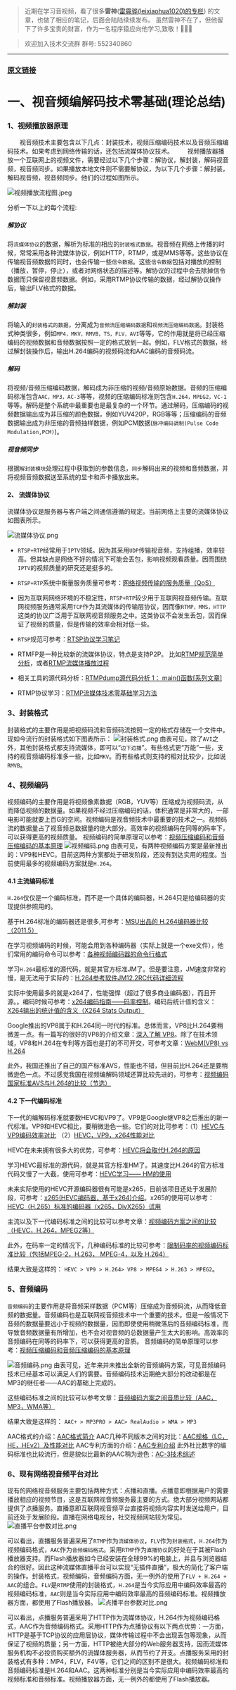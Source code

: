 >近期在学习音视频，看了很多**雷神**([雷霄骅(leixiaohua1020)的专栏](https://blog.csdn.net/leixiaohua1020))
的文章，也做了相应的笔记，后面会陆陆续续发布。
虽然雷神不在了，但他留下了许多宝贵的财富，作为一名程序猿应向他学习,致敬！🙏🙏🙏

>欢迎加入技术交流群 
群号:  552340860

---------
### [原文链接](https://www.jianshu.com/p/b452d823b285)

# 一、视音频编解码技术零基础(理论总结)

### 1、视频播放器原理
&emsp;&emsp;视音频技术主要包含以下几点：封装技术，视频压缩编码技术以及音频压缩编码技术。如果考虑到网络传输的话，还包括流媒体协议技术。
&emsp;&emsp;视频播放器播放一个互联网上的视频文件，需要经过以下几个步骤：解协议，解封装，解码视音频，视音频同步。如果播放本地文件则不需要解协议，为以下几个步骤：解封装，解码视音频，视音频同步。他们的过程如图所示。

![视频播放流程图.jpeg](https://upload-images.jianshu.io/upload_images/1643859-037a1fd7fad12625.jpeg?imageMogr2/auto-orient/strip%7CimageView2/2/w/1240)

分析一下以上的每个流程:
##### 解协议
将`流媒体协议`的数据，解析为标准的相应的`封装格式数据`。视音频在网络上传播的时候，常常采用各种流媒体协议，例如HTTP，RTMP，或是MMS等等。这些协议在传输视音频数据的同时，也会传输一些`信令数据`。这些`信令数据`包括对播放的控制（播放，暂停，停止），或者对网络状态的描述等。解协议的过程中会去除掉信令数据而只保留视音频数据。例如，采用RTMP协议传输的数据，经过解协议操作后，输出FLV格式的数据。

##### 解封装
将输入的`封装格式的数据`，分离成为`音频流压缩编码数据`和`视频流压缩编码数据`。封装格式种类很多，例如`MP4，MKV，RMVB，TS，FLV，AVI`等等，它的作用就是将已经压缩编码的视频数据和音频数据按照一定的格式放到一起。例如，FLV格式的数据，经过解封装操作后，输出H.264编码的视频码流和AAC编码的音频码流。

##### 解码
将视频/音频压缩编码数据，解码成为非压缩的视频/音频原始数据。音频的压缩编码标准包含`AAC，MP3，AC-3`等等，视频的压缩编码标准则包含`H.264，MPEG2，VC-1`等等。解码是整个系统中最重要也是最复杂的一个环节。通过解码，压缩编码的视频数据输出成为非压缩的颜色数据，例如YUV420P，RGB等等；压缩编码的音频数据输出成为非压缩的音频抽样数据，例如PCM数据(`脉冲编码调制(Pulse Code Modulation,PCM)`)。

##### 视音频同步
根据`解封装模块`处理过程中获取到的参数信息，`同步`解码出来的视频和音频数据，并将视频音频数据送至系统的显卡和声卡播放出来。

#### 2、 流媒体协议
流媒体协议是服务器与客户端之间通信遵循的规定。当前网络上主要的流媒体协议如图表所示。

![流媒体协议.png](https://upload-images.jianshu.io/upload_images/1643859-13108fb0c4a75656.png?imageMogr2/auto-orient/strip%7CimageView2/2/w/1240)

* `RTSP+RTP`经常用于`IPTV`领域。因为其采用`UDP`传输视音频，支持组播，效率较高。但其缺点是网络不好的情况下可能会丢包，影响视频观看质量。因而围绕`IPTV`的视频质量的研究还是挺多的。
* `RTSP+RTP`系统中衡量服务质量可参考：[网络视频传输的服务质量（QoS）](http://blog.csdn.net/leixiaohua1020/article/details/11883393)

* 因为互联网网络环境的不稳定性，`RTSP+RTP`较少用于互联网视音频传输。互联网视频服务通常采用`TCP`作为其流媒体的传输层协议，因而像`RTMP，MMS，HTTP`这类的协议广泛用于互联网视音频服务之中。这类协议不会发生丢包，因而保证了视频的质量，但是传输的效率会相对低一些。

* `RTSP`规范可参考：[RTSP协议学习笔记](http://blog.csdn.net/leixiaohua1020/article/details/11955341)

* RTMFP是一种比较新的流媒体协议，特点是支持P2P。
比如[RTMP规范简单分析](http://blog.csdn.net/leixiaohua1020/article/details/11694129)，或者[RTMP流媒体播放过程](http://blog.csdn.net/leixiaohua1020/article/details/11704355)
* 相关工具的源代码分析：[RTMPdump源代码分析 1： main()函数[系列文章]](http://blog.csdn.net/leixiaohua1020/article/details/12952977)
* RTMP协议学习：[RTMP流媒体技术零基础学习方法](http://blog.csdn.net/leixiaohua1020/article/details/15814587)

### 3、封装格式
封装格式的主要作用是把视频码流和音频码流按照一定的格式存储在一个文件中。现如今流行的封装格式如下图表所示：
![封装格式.png](https://upload-images.jianshu.io/upload_images/1643859-7626f9a27a7b9f79.png?imageMogr2/auto-orient/strip%7CimageView2/2/w/1240)
由表可见，除了`AVI`之外，其他封装格式都支持流媒体，即可以“`边下边播`”。有些格式更“万能”一些，支持的视音频编码标准多一些，比如`MKV`。而有些格式则支持的相对比较少，比如说`RMVB`。

### 4、视频编码

视频编码的主要作用是将视频像素数据（RGB，YUV等）压缩成为视频码流，从而降低视频的数据量。如果视频不经过压缩编码的话，体积通常是非常大的，一部电影可能就要上百G的空间。视频编码是视音频技术中最重要的技术之一。视频码流的数据量占了视音频总数据量的绝大部分。高效率的视频编码在同等的码率下，可以获得更高的视频质量。
视频编码的简单原理可以参考：[视频压缩编码和音频压缩编码的基本原理](http://blog.csdn.net/leixiaohua1020/article/details/28114081)
![视频编码.png](https://upload-images.jianshu.io/upload_images/1643859-af22ca9b6e2aea84.png?imageMogr2/auto-orient/strip%7CimageView2/2/w/1240)
由表可见，有两种视频编码方案是最新推出的：VP9和HEVC。目前这两种方案都处于研发阶段，还没有到达实用的程度。当前使用最多的视频编码方案就是`H.264`。

#### 4.1 主流编码标准

`H.264`仅仅是一个编码标准，而不是一个具体的编码器，H.264只是给编码器的实现提供参照用的。

基于H.264标准的编码器还是很多,可参考：[MSU出品的 H.264编码器比较（2011.5）](http://blog.csdn.net/leixiaohua1020/article/details/12373947)

在学习视频编码的时候，可能会用到各种编码器（实际上就是一个exe文件），他们常用的编码命令可以参考：[各种视频编码器的命令行格式](http://blog.csdn.net/leixiaohua1020/article/details/11705495)

学习`H.264`最标准的源代码，就是其官方标准JM了。但是要注意，JM速度非常的慢，是无法用于实际的：[H.264参考软件JM12.2RC代码详细流程](http://blog.csdn.net/leixiaohua1020/article/details/11980219)

实际中使用最多的就是x264了，性能强悍（超过了很多商业编码器），而且开源。。编码时候可参考：[x264编码指南——码率控制](http://blog.csdn.net/leixiaohua1020/article/details/12720135)。编码后统计值的含义：[X264输出的统计值的含义（X264 Stats Output）](http://blog.csdn.net/leixiaohua1020/article/details/11884559)

Google推出的VP8属于和H.264同一时代的标准。总体而言，VP8比H.264要稍微差一点。有一篇写的很好的VP8的介绍文章：[深入了解 VP8](http://blog.csdn.net/leixiaohua1020/article/details/12760173)。除了在技术领域，VP8和H.264在专利等方面也是打的不可开交，可参考文章：[WebM(VP8) vs H.264](http://blog.csdn.net/leixiaohua1020/article/details/12720237)

此外，我国还推出了自己的国产标准AVS，性能也不错，但目前比H.264还是要稍微逊色一点。不过感觉我国在视频编解码领域还算比较先进的，可参考：[视频编码国家标准AVS与H.264的比较（节选）](http://blog.csdn.net/leixiaohua1020/article/details/12851745)

#### 4.2 下一代编码标准

下一代的编解码标准就要数HEVC和VP9了。VP9是Google继VP8之后推出的新一代标准。VP9和HEVC相比，要稍微逊色一些。它们的对比可参考：（1）[HEVC与VP9编码效率对比](http://blog.csdn.net/leixiaohua1020/article/details/11713041) （2）[HEVC，VP9，x264性能对比](http://blog.csdn.net/leixiaohua1020/article/details/19014955)

HEVC在未来拥有很多大的优势，可参考：[HEVC将会取代H.264的原因](http://blog.csdn.net/leixiaohua1020/article/details/11844949)

学习HEVC最标准的源代码，就是其官方标准HM了。其速度比H.264的官方标准代码又慢了一大截，使用可参考：[HEVC学习—— HM的使用](http://blog.csdn.net/leixiaohua1020/article/details/12759297)

未来实际使用的HEVC开源编码器很有可能是x265，目前该项目还处于发展阶段，可参考：[x265(HEVC编码器，基于x264)](http://blog.csdn.net/leixiaohua1020/article/details/13991351)[介绍](http://blog.csdn.net/leixiaohua1020/article/details/13991351)。x265的使用可以参考：[HEVC（H.265）标准的编码器（x265，DivX265）试用](http://blog.csdn.net/leixiaohua1020/article/details/18861635)

主流以及下一代编码标准之间的比较可以参考文章：[视频编码方案之间的比较（HEVC，H.264，MPEG2等）](http://blog.csdn.net/leixiaohua1020/article/details/12237177)

此外，在码率一定的情况下，几种编码标准的比较可参考：[限制码率的视频编码标准比较（包括MPEG-2，H.263， MPEG-4，以及 H.264）](http://blog.csdn.net/leixiaohua1020/article/details/12851975)

结果大致是这样的：
`HEVC > VP9 > H.264> VP8 > MPEG4 > H.263 > MPEG2`。

### 5、音频编码
`音频编码`的主要作用是将音频采样数据（PCM等）压缩成为音频码流，从而降低音频的数据量。音频编码也是互联网视音频技术中一个重要的技术。但是一般情况下音频的数据量要远小于视频的数据量，因而即使使用稍微落后的音频编码标准，而导致音频数据量有所增加，也不会对视音频的总数据量产生太大的影响。高效率的音频编码在同等的码率下，可以获得更高的音质。
音频编码的简单原理可以参考：[视频压缩编码和音频压缩编码的基本原理](http://blog.csdn.net/leixiaohua1020/article/details/28114081)

![音频编码.png](https://upload-images.jianshu.io/upload_images/1643859-d6ea862b281899f9.png?imageMogr2/auto-orient/strip%7CimageView2/2/w/1240)
由表可见，近年来并未推出全新的音频编码方案，可见音频编码技术已经基本可以满足人们的需要。音频编码技术近期绝大部分的改动都是在MP3的继任者——AAC的基础上完成的。

这些编码标准之间的比较可以参考文章：[音频编码方案之间音质比较（AAC，MP3，WMA等）](http://blog.csdn.net/leixiaohua1020/article/details/11730661)

结果大致是这样的：
`AAC+ > MP3PRO > AAC> RealAudio > WMA > MP3`

AAC格式的介绍：[AAC格式简介](http://blog.csdn.net/leixiaohua1020/article/details/11822537)
AAC几种不同版本之间的对比：[AAC规格（LC，HE，HEv2）及性能对比](http://blog.csdn.net/leixiaohua1020/article/details/11971419)
AAC专利方面的介绍：[AAC专利介绍](http://blog.csdn.net/leixiaohua1020/article/details/11854587)
此外杜比数字的编码标准也比较流行，但是貌似比最新的AAC稍为逊色：[AC-3技术综述](http://blog.csdn.net/leixiaohua1020/article/details/11822737)

### 6、现有网络视音频平台对比
现有的网络视音频服务主要包括两种方式：点播和直播。点播意即根据用户的需要播放相应的视频节目，这是互联网视音频服务最主要的方式。绝大部分视频网站都提供了点播服务。直播意即互联网视音频平台直接将视频内容实时发送给用户，目前还处于发展阶段。直播在网络电视台，社交视频网站较为常见。
![直播平台参数对比.png](https://upload-images.jianshu.io/upload_images/1643859-e1afd5f28283f3ca.png?imageMogr2/auto-orient/strip%7CimageView2/2/w/1240)

可以看出，直播服务普遍采用了`RTMP`作为`流媒体协议`，`FLV`作为`封装格式`，`H.264`作为视频编码格式，`AAC`作为`音频编码格式`。采用`RTMP`作为`直播协议`的好处在于其被Flash播放器支持。而Flash播放器如今已经安装在全球99%的电脑上，并且与浏览器结合的很好。因此这种流媒体直播平台可以实现“无插件直播”，极大的简化了客户端的操作。封装格式，视频编码，音频编码方面，无一例外的使用了`FLV + H.264 + AAC`的组合。`FLV`是`RTMP`使用的封装格式，`H.264`是当今实际应用中编码效率最高的视频编码标准，`AAC`则是当今实际应用中编码效率最高的音频编码标准。视频播放器方面，都使用了Flash播放器。
![点播平台参数对比.png](https://upload-images.jianshu.io/upload_images/1643859-e402766cc132a41c.png?imageMogr2/auto-orient/strip%7CimageView2/2/w/1240)

可以看出，点播服务普遍采用了HTTP作为流媒体协议，H.264作为视频编码格式，AAC作为音频编码格式。采用HTTP作为点播协议有以下两点优势：一方面，HTTP是基于TCP协议的应用层协议，媒体传输过程中不会出现丢包等现象，从而保证了视频的质量；另一方面，HTTP被绝大部分的Web服务器支持，因而流媒体服务机构不必投资购买额外的流媒体服务器，从而节约了开支。点播服务采用的封装格式有多种：MP4，FLV，F4V等，它们之间的区别不是很大。视频编码标准和音频编码标准是H.264和AAC。这两种标准分别是当今实际应用中编码效率最高的视频标准和音频标准。视频播放器方面，无一例外的都使用了Flash播放器。
